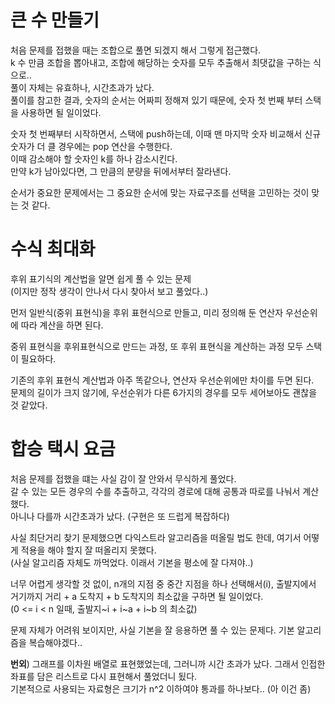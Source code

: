 # 큰 수 만들기

처음 문제를 접했을 때는 조합으로 풀면 되겠지 해서 그렇게 접근했다.<br>
k 수 만큼 조합을 뽑아내고, 조합에 해당하는 숫자를 모두 추출해서 최댓값을 구하는 식으로..<br>
풀이 자체는 유효하나, 시간초과가 났다.<br>
풀이를 참고한 결과, 숫자의 순서는 어짜피 정해져 있기 때문에, 숫자 첫 번째 부터 스택을 사용하면 될 일이었다.

숫자 첫 번째부터 시작하면서, 스택에 push하는데, 이때 맨 마지막 숫자 비교해서 신규 숫자가 더 클 경우에는 pop 연산을 수행한다.<br>
이때 감소해야 할 숫자인 k를 하나 감소시킨다.<br>
만약 k가 남아있다면, 그 만큼의 분량을 뒤에서부터 잘라낸다.

순서가 중요한 문제에서는 그 중요한 순서에 맞는 자료구조를 선택을 고민하는 것이 맞는 것 같다.

# 수식 최대화

후위 표기식의 계산법을 알면 쉽게 풀 수 있는 문제<br>
(이지만 정작 생각이 안나서 다시 찾아서 보고 풀었다..)<br>

먼저 일반식(중위 표현식)을 후위 표현식으로 만들고, 미리 정의해 둔 연산자 우선순위에 따라 계산을 하면 된다.<br>

중위 표현식을 후위표현식으로 만드는 과정, 또 후위 표현식을 계산하는 과정 모두 스택이 필요하다.<br>

기존의 후위 표현식 계산법과 아주 똑같으나, 연산자 우선순위에만 차이를 두면 된다.<br>
문제의 길이가 크지 않기에, 우선순위가 다른 6가지의 경우를 모두 세어보아도 괜찮을 것 같았다.<br>

# 합승 택시 요금

처음 문제를 접했을 떄는 사실 감이 잘 안와서 무식하게 풀었다.<br>
갈 수 있는 모든 경우의 수를 추출하고, 각각의 경로에 대해 공통과 따로를 나눠서 계산했다.<br>
아니나 다를까 시간초과가 났다. (구현은 또 드럽게 복잡하다)

사실 최단거리 찾기 문제했으면 다익스트라 알고리즘을 떠올릴 법도 한데, 여기서 어떻게 적용을 해야 할지 잘 떠올리지 못했다.<br>
(사실 알고리즘 자체도 까먹었다. 이래서 기본을 평소에 잘 다져야..)<br>

너무 어렵게 생각할 것 없이, n개의 지점 중 중간 지점을 하나 선택해서(i), 출발지에서 거기까지 거리 + a 도착지 + b 도착지의 최소값을 구하면
될 일이었다.<br>
(0 <= i < n 일때, 출발지~i + i~a + i~b 의 최소값)

문제 자체가 어려워 보이지만, 사실 기본을 잘 응용하면 풀 수 있는 문제다. 기본 알고리즘을 복습해야겠다..

**번외**) 그래프를 이차원 배열로 표현했었는데, 그러니까 시간 초과가 났다. 그래서 인접한 좌표를 담은 리스트로 다시 표현해서 풀었더니 됬다.<br>
기본적으로 사용되는 자료형은 크기가 n^2 이하여야 통과를 하나보다.. (아 이건 좀)